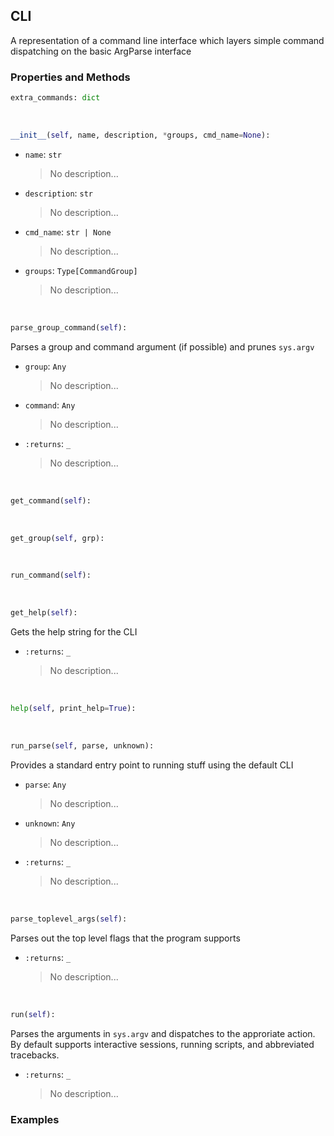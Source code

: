## <a id="McUtils.Scaffolding.CLIs.CLI">CLI</a>
A representation of a command line interface
which layers simple command dispatching on the basic
ArgParse interface

### Properties and Methods
```python
extra_commands: dict
```
<a id="McUtils.Scaffolding.CLIs.CLI.__init__" class="docs-object-method">&nbsp;</a>
```python
__init__(self, name, description, *groups, cmd_name=None): 
```

- `name`: `str`
    >No description...
- `description`: `str`
    >No description...
- `cmd_name`: `str | None`
    >No description...
- `groups`: `Type[CommandGroup]`
    >No description...

<a id="McUtils.Scaffolding.CLIs.CLI.parse_group_command" class="docs-object-method">&nbsp;</a>
```python
parse_group_command(self): 
```
Parses a group and command argument (if possible) and prunes `sys.argv`
- `group`: `Any`
    >No description...
- `command`: `Any`
    >No description...
- `:returns`: `_`
    >No description...

<a id="McUtils.Scaffolding.CLIs.CLI.get_command" class="docs-object-method">&nbsp;</a>
```python
get_command(self): 
```

<a id="McUtils.Scaffolding.CLIs.CLI.get_group" class="docs-object-method">&nbsp;</a>
```python
get_group(self, grp): 
```

<a id="McUtils.Scaffolding.CLIs.CLI.run_command" class="docs-object-method">&nbsp;</a>
```python
run_command(self): 
```

<a id="McUtils.Scaffolding.CLIs.CLI.get_help" class="docs-object-method">&nbsp;</a>
```python
get_help(self): 
```
Gets the help string for the CLI
- `:returns`: `_`
    >No description...

<a id="McUtils.Scaffolding.CLIs.CLI.help" class="docs-object-method">&nbsp;</a>
```python
help(self, print_help=True): 
```

<a id="McUtils.Scaffolding.CLIs.CLI.run_parse" class="docs-object-method">&nbsp;</a>
```python
run_parse(self, parse, unknown): 
```
Provides a standard entry point to running stuff using the default CLI
- `parse`: `Any`
    >No description...
- `unknown`: `Any`
    >No description...
- `:returns`: `_`
    >No description...

<a id="McUtils.Scaffolding.CLIs.CLI.parse_toplevel_args" class="docs-object-method">&nbsp;</a>
```python
parse_toplevel_args(self): 
```
Parses out the top level flags that the program supports
- `:returns`: `_`
    >No description...

<a id="McUtils.Scaffolding.CLIs.CLI.run" class="docs-object-method">&nbsp;</a>
```python
run(self): 
```
Parses the arguments in `sys.argv` and dispatches to the approriate action.
        By default supports interactive sessions, running scripts, and abbreviated tracebacks.
- `:returns`: `_`
    >No description...

### Examples


